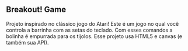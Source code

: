 ## Breakout! Game

Projeto inspirado no clássico jogo do Atari!
Este é um jogo no qual você controla a barrinha com as setas do teclado. Com esses comandos a bolinha é empurrada para os tijolos.
Esse projeto usa HTML5 e canvas (e também sua API).



